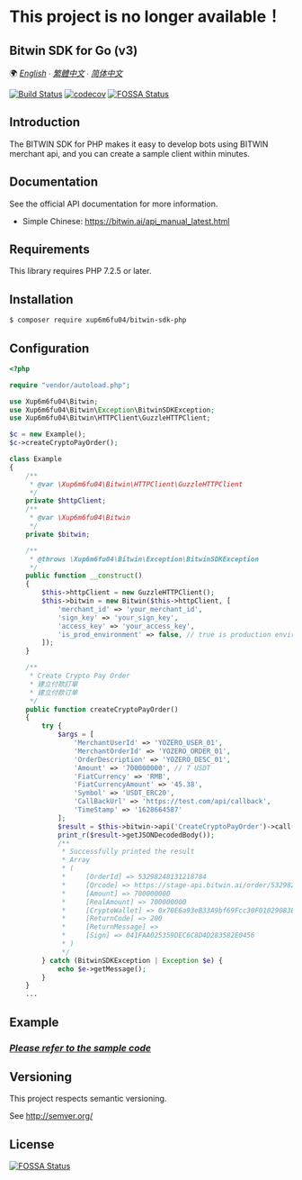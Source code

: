 # This project is no longer available！

## Bitwin SDK for Go (v3)

🌍 *[English](README.md) ∙ [繁體中文](README_zh-TW.md) ∙ [简体中文](README_zh-CN.md)*

[![Build Status](https://www.travis-ci.com/xup6m6fu04/bitwin-sdk-php.svg?branch=master)](https://www.travis-ci.com/xup6m6fu04/bitwin-sdk-php)
[![codecov](https://codecov.io/gh/xup6m6fu04/bitwin-sdk-php/branch/master/graph/badge.svg)](https://codecov.io/gh/xup6m6fu04/bitwin-sdk-php)
[![FOSSA Status](https://app.fossa.com/api/projects/git%2Bgithub.com%2Fxup6m6fu04%2Fbitwin-sdk-php.svg?type=shield)](https://app.fossa.com/projects/git%2Bgithub.com%2Fxup6m6fu04%2Fbitwin-sdk-php?ref=badge_shield)

## Introduction
The BITWIN SDK for PHP makes it easy to develop bots using BITWIN merchant api, and you can create a sample client within minutes.

## Documentation

See the official API documentation for more information.

- Simple Chinese: https://bitwin.ai/api_manual_latest.html

## Requirements

This library requires PHP 7.2.5 or later.

## Installation ##

```sh
$ composer require xup6m6fu04/bitwin-sdk-php
```

## Configuration ##

```php
<?php

require "vendor/autoload.php";

use Xup6m6fu04\Bitwin;
use Xup6m6fu04\Bitwin\Exception\BitwinSDKException;
use Xup6m6fu04\Bitwin\HTTPClient\GuzzleHTTPClient;

$c = new Example();
$c->createCryptoPayOrder();

class Example
{
    /**
     * @var \Xup6m6fu04\Bitwin\HTTPClient\GuzzleHTTPClient
     */
    private $httpClient;
    /**
     * @var \Xup6m6fu04\Bitwin
     */
    private $bitwin;

    /**
     * @throws \Xup6m6fu04\Bitwin\Exception\BitwinSDKException
     */
    public function __construct()
    {
        $this->httpClient = new GuzzleHTTPClient();
        $this->bitwin = new Bitwin($this->httpClient, [
            'merchant_id' => 'your_merchant_id',
            'sign_key' => 'your_sign_key',
            'access_key' => 'your_access_key',
            'is_prod_environment' => false, // true is production environment
        ]);
    }

    /**
     * Create Crypto Pay Order
     * 建立付款訂單
     * 建立付款订单
     */
    public function createCryptoPayOrder()
    {
        try {
            $args = [
                'MerchantUserId' => 'YOZERO_USER_01',
                'MerchantOrderId' => 'YOZERO_ORDER_01',
                'OrderDescription' => 'YOZERO_DESC_01',
                'Amount' => '700000000', // 7 USDT
                'FiatCurrency' => 'RMB',
                'FiatCurrencyAmount' => '45.38',
                'Symbol' => 'USDT_ERC20',
                'CallBackUrl' => 'https://test.com/api/callback',
                'TimeStamp' => '1628664587'
            ];
            $result = $this->bitwin->api('CreateCryptoPayOrder')->call($args);
            print_r($result->getJSONDecodedBody());
            /**
             * Successfully printed the result
             * Array
             * (
             *     [OrderId] => 53298248131218784
             *     [Qrcode] => https://stage-api.bitwin.ai/order/53298248131218784
             *     [Amount] => 700000000
             *     [RealAmount] => 700000000
             *     [CryptoWallet] => 0x70E6a93eB33A9bf69Fcc30F01029083E7D5bb65f
             *     [ReturnCode] => 200
             *     [ReturnMessage] =>
             *     [Sign] => 041FAA025359DEC6C8D4D283582E0456
             * )
             */
        } catch (BitwinSDKException | Exception $e) {
            echo $e->getMessage();
        }
    }
    ...
```
## Example ##
### *[Please refer to the sample code](src/Example.php)*

## Versioning
This project respects semantic versioning.

See http://semver.org/

## License

[![FOSSA Status](https://app.fossa.com/api/projects/git%2Bgithub.com%2Fxup6m6fu04%2Fbitwin-sdk-php.svg?type=large)](https://app.fossa.com/projects/git%2Bgithub.com%2Fxup6m6fu04%2Fbitwin-sdk-php?ref=badge_large)
